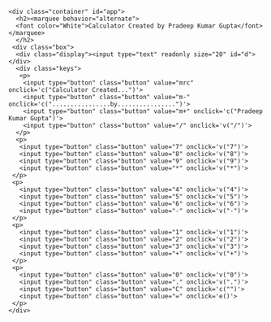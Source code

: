 <!DOCTYPE html>
<html lang="en">
<head>
    <meta charset="UTF-8">
    <meta http-equiv="X-UA-Compatible" content="IE=edge">
    <meta name="viewport" content="width=device-width, initial-scale=1.0">
    <title>Calculator</title>
    <link rel="stylesheet" href="calculator.css">
    <script src="calculator.js"></script>
</head>
<body>
  
    <div class="container" id="app">
      <h2><marquee behavior="alternate">
      <font color="White">Calculator Created by Pradeep Kumar Gupta</font></marquee>
      </h2>
     <div class="box">
      <div class="display"><input type="text" readonly size="20" id="d"></div>
      <div class="keys">
       <p>
        <input type="button" class="button" value="mrc" onclick='c("Calculator Created...")'>
        <input type="button" class="button" value="m-" onclick='c("................by................")'>
        <input type="button" class="button" value="m+" onclick='c("Pradeep Kumar Gupta")'>
        <input type="button" class="button" value="/" onclick='v("/")'>
      </p>
      <p>
       <input type="button" class="button" value="7" onclick='v("7")'>
       <input type="button" class="button" value="8" onclick='v("8")'>
       <input type="button" class="button" value="9" onclick='v("9")'>
       <input type="button" class="button" value="*" onclick='v("*")'>
     </p>
     <p>
       <input type="button" class="button" value="4" onclick='v("4")'>
       <input type="button" class="button" value="5" onclick='v("5")'>
       <input type="button" class="button" value="6" onclick='v("6")'>
       <input type="button" class="button" value="-" onclick='v("-")'>
     </p>
     <p>
       <input type="button" class="button" value="1" onclick='v("1")'>
       <input type="button" class="button" value="2" onclick='v("2")'>
       <input type="button" class="button" value="3" onclick='v("3")'>
       <input type="button" class="button" value="+" onclick='v("+")'>
     </p>
     <p>
       <input type="button" class="button" value="0" onclick='v("0")'>
       <input type="button" class="button" value="." onclick='v(".")'>
       <input type="button" class="button" value="C" onclick='c("")'>
       <input type="button" class="button" value="=" onclick='e()'>
     </p>
    </div>
   </div>
  </div>
</body>
</html>

